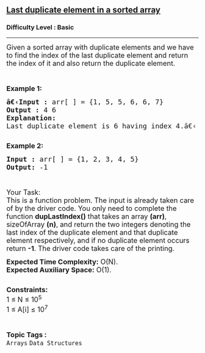 <h2><a href="https://practice.geeksforgeeks.org/problems/last-duplicate-element-in-a-sorted-array5539/1">Last duplicate element in a sorted array</a></h2><h3>Difficulty Level : Basic</h3><hr><div class="problems_problem_content__Xm_eO"><p><span style="font-size:18px">Given a sorted array with duplicate elements and we have to find the index of the last duplicate element and return the index of it and also return the duplicate element. </span></p>

<p>&nbsp;</p>

<p><span style="font-size:18px"><strong>Example 1:</strong></span></p>

<pre><span style="font-size:18px"><strong>â€‹Input :</strong> arr[ ] = {1, 5, 5, 6, 6, 7}
<strong>Output :</strong> 4 6
<strong>Explanation:</strong>
Last duplicate element is 6 having index 4.â€‹
</span></pre>

<p><br>
<span style="font-size:18px"><strong>Example 2:</strong></span></p>

<pre><span style="font-size:18px"><strong>Input : </strong>arr[ ] = {1, 2, 3, 4, 5}
<strong>Output:</strong> -1
</span></pre>

<p>&nbsp;</p>

<p><span style="font-size:18px">Your Task:<br>
This is a function problem. The input is already taken care of by the driver code. You only need to complete the function <strong>dupLastIndex()</strong> that takes an array <strong>(arr)</strong>, sizeOfArray <strong>(n)</strong>, and return the two integers denoting the last index of the duplicate element and that duplicate element respectively, and if no duplicate element occurs return <strong>-1</strong>. The driver code takes care of the printing.</span></p>

<p><span style="font-size:18px"><strong>Expected Time Complexity:</strong>&nbsp;O(N).<br>
<strong>Expected Auxiliary Space:</strong>&nbsp;O(1).</span><br>
&nbsp;</p>

<p><span style="font-size:18px"><strong>Constraints:</strong><br>
1 ≤ N ≤ 10<sup>5</sup><br>
1 ≤ A[i] ≤ 10<sup>7</sup></span></p>
</div><br><p><span style=font-size:18px><strong>Topic Tags : </strong><br><code>Arrays</code>&nbsp;<code>Data Structures</code>&nbsp;